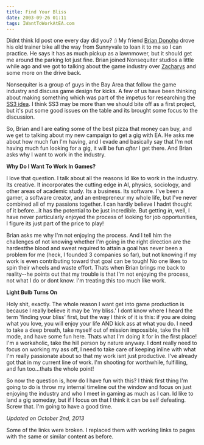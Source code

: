 ```yaml
---
title: Find Your Bliss
date: 2003-09-26 01:11
tags: IWantToWorkAtEA.com
---
```

Didnt think Id post one every day did you? :) My friend [Brian Donoho][1] drove his old trainer bike all the way from Sunnyvale to loan it to me so I can practice. He says it has as much pickup as a lawnmower, but it should get me around the parking lot just fine. Brian joined Nonsequiter studios a little while ago and we got to talking about the game industry over [Zacharys][2] and some more on the drive back.

Nonsequiter is a group of guys in the Bay Area that follow the game industry and discuss game design for kicks. A few of us have been thinking about making something which was part of the impetus for researching the [SS3 idea][3]. I think SS3 may be more than we should bite off as a first project, but it's put some good issues on the table and its brought some focus to the discussion.

So, Brian and I are eating some of the best pizza that money can buy, and we get to talking about my new campaign to get a gig with EA. He asks me about how much fun I'm having, and I evade and basically say that I'm not having much fun looking for a gig, it will be fun *after* I get there. And Brian asks why I want to work in the industry.

**Why Do I Want To Work In Games?**

I love that question. I talk about all the reasons Id like to work in the industry. Its creative. It incorporates the cutting edge in AI, physics, sociology, and other areas of academic study. Its a business. Its software. I've been a gamer, a software creator, and an entrepreneur my whole life, but I've never combined all of my passions together. I can hardly believe I hadnt thought of it before...it has the potential to be just incredible. But getting *in*, well, I have never particularly enjoyed the process of looking for job opportunities, I figure its just part of the price to play!

Brian asks me why I'm not enjoying the process. And I tell him the challenges of not knowing whether I'm going in the right direction are the hardestthe blood and sweat required to attain a goal has never been a problem for me (heck, I founded 3 companies so far), but not knowing if my work is even contributing toward that goal can be tough! No one likes to spin their wheels and waste effort. Thats when Brian brings me back to reality--he points out that my trouble is that I'm not enjoying the process, not what I do or dont know. I'm treating this too much like work.

**Light Bulb Turns On**

Holy shit, exactly. The whole reason I want get into game production is because I really believe it may be 'my bliss.' I dont know where I heard the term 'finding your bliss' first, but the way I think of it is this: if you are doing what you love, you will enjoy your life AND kick ass at what you do. I need to take a deep breath, take myself out of mission impossible, take the hill mode, and have some fun here. Thats what I'm doing it for in the first place! I'm a workaholic, take the hill person by nature anyway. I dont really need to focus on working my ass off, I need to take care of keeping inline with what I'm really passionate about so that my work isnt just productive. I've already got that in my current line of work. I'm shooting for worthwhile, fulfilling, and fun too...thats the whole point!

So now the question is, how do I have fun with this? I think first thing I'm going to do is throw my internal timeline out the window and focus on just enjoying the industry and who I meet in gaming as much as I can. Id like to land a gig someday, but if I focus on that I think it can be self defeating. Screw that. I'm going to have a good time.

*Updated on October 2nd, 2013*

Some of the links were broken. I replaced them with working links to pages with the same or similar content as before.

 [1]: http://www.linkedin.com/in/donoho
 [2]: http://www.zacharys.com/
 [3]: /system-shock-3.html


